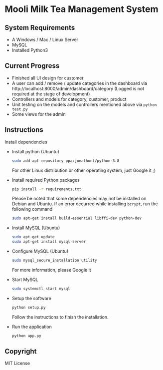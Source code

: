 # Mooli Milk Tea Management System

## System Requirements

- A Windows / Mac / Linux Server
- MySQL
- Installed Python3

## Current Progress

- Finished all UI design for customer
- A user can add / remove / update categories in the dashboard via http://localhost:8000/admin/dashboard/category (Logged is not required at the stage of development)
- Controllers and models for category, customer, product
- Unit testing on the models and controllers mentioned above via `python test.py`
- Some views for the admin

## Instructions

Install dependencies

- Install python (Ubuntu)

  ```bash
  sudo add-apt-repository ppa:jonathonf/python-3.8
  ```

  For other Linux distribution or other operating system, just Google it ;)

- Install required Python packages

  ```bash
  pip install -r requirements.txt
  ```

  Please be noted that some dependencies may not be installed on Debian and Ubuntu. If an error occurred while installing `bcrypt`, run the following command

  ```bash
  sudo apt-get install build-essential libffi-dev python-dev
  ```

- Install MySQL (Ubuntu)

  ```bash
  sudo apt-get update
  sudo apt-get install mysql-server
  ```

- Configure MySQL (Ubuntu)

  ```bash
  sudo mysql_secure_installation utility
  ```

  For more information, please Google it

- Start MySQL

  ```bash
  sudo systemctl start mysql
  ```

- Setup the software

  ```bash
  python setup.py
  ```

  Follow the instructions to finish the installation.

- Run the application

  ```bash
  python app.py
  ```

## Copyright

MIT License
